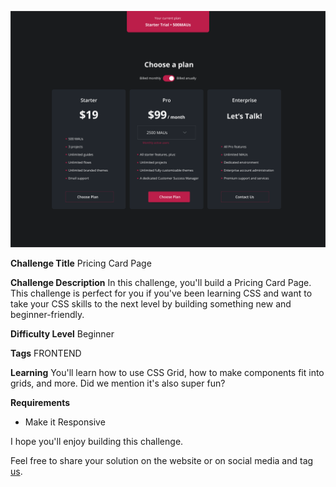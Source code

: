 ![Blog Card Component](./design/desktop.png)

**Challenge Title**
Pricing Card Page

**Challenge Description**
In this challenge, you'll build a Pricing Card Page. This challenge is perfect for you if you've been learning CSS and want to take your CSS skills to the next level by building something new and beginner-friendly.

**Difficulty Level**
Beginner

**Tags**
FRONTEND

**Learning**
You'll learn how to use CSS Grid, how to make components fit into grids, and more. Did we mention it's also super fun?

**Requirements**

- Make it Responsive

I hope you'll enjoy building this challenge.

Feel free to share your solution on the website or on social media and tag [us](https://twitter.com/codingspace30).
